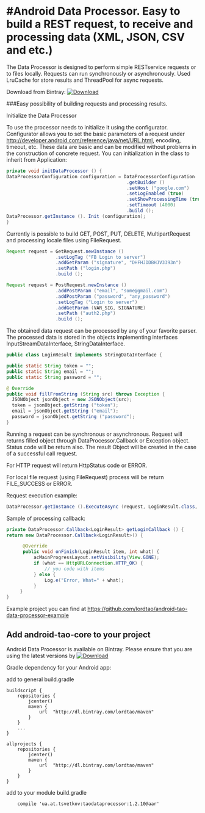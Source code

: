 #Android Data Processor. Easy to build a REST request, to receive and processing data (XML, JSON, CSV and etc.)
===========================

The Data Processor is designed to perform simple RESTservice requests or to files locally. Requests can run synchronously or asynchronously. Used LruCache for store results and ThreadPool for async requests.

Download from Bintray: [ ![Download](https://api.bintray.com/packages/lordtao/maven/android-tao-rest-data-processor/images/download.svg) ](https://bintray.com/lordtao/maven/android-tao-rest-data-processor/_latestVersion)


###Easy possibility of building requests and processing results.

Initialize the Data Processor

To use the processor needs to initialize it using the configurator. Configurator allows you to set the basic parameters of a request under http://developer.android.com/reference/java/net/URL.html, encoding, timeout, etc. These data are basic and can be modified without problems in the construction of concrete request. You can initialization in the class to inherit from Application:

```java
private void initDataProcessor () {
DataProcessorConfiguration configuration = DataProcessorConfiguration
                                            .getBuilder ()
                                            .setHost ("google.com")
                                            .setLogEnabled (true)
                                            .setShowProcessingTime (true)
                                            .setTimeout (4000)
                                            .build ();
DataProcessor.getInstance (). Init (configuration);
}
```

Currently is possible to build GET, POST, PUT, DELETE, MultipartRequest and processing locale files using FileRequest.

```java
Request request = GetRequest.newInstance ()
                  .setLogTag ("FB Login to server")
                  .addGetParam ("signature", "DHFHJDDBHJV3393n")
                  .setPath ("login.php")
                  .build ();
```

```java
Request request = PostRequest.newInstance ()
                  .addPostParam ("email", "some@gmail.com")
                  .addPostParam ("password", "any_password")
                  .setLogTag ("Login to server")
                  .addGetParam (VAR_SIG, SIGNATURE)
                  .setPath ("auth2.php")
                  .build ();
```

The obtained data request can be processed by any of your favorite parser. The processed data is stored in the objects implementing interfaces InputStreamDataInterface, StringDataInterface.

```java
public class LoginResult implements StringDataInterface {

public static String token = "";
public static String email = "";
public static String password = "";

@ Override
public void fillFromString (String src) throws Exception {
  JSONObject jsonObject = new JSONObject(src);
  token = jsonObject.getString ("token");
  email = jsonObject.getString ("email");
  password = jsonObject.getString ("password");
}
```

Running a request can be synchronous or asynchronous. Request will returns filled object through DataProcessor.Callback or Exception object. Status code will be return also. The result Object will be created in the case of a successful call request.

For HTTP request will return HttpStatus code or ERROR.

For local file request (using FileRequest) process will be return FILE_SUCCESS or ERROR.

Request execution example:

```java
DataProcessor.getInstance ().ExecuteAsync (request, LoginResult.class, callback);
```

Sample of processing callback:

```java
private DataProcessor.Callback<LoginResult> getLoginCallback () {
return new DataProcessor.Callback<LoginResult>() {

      @Override
      public void onFinish(LoginResult item, int what) {
          acMainProgressLayout.setVisibility(View.GONE);
          if (what == HttpURLConnection.HTTP_OK) {
              // you code with items
          } else {
              Log.e("Error, What=" + what);
          }
     }
}
```

Example project you can find at https://github.com/lordtao/android-tao-data-processor-example

Add android-tao-core to your project
----------------------------
Android Data Processor is available on Bintray. Please ensure that you are using the latest versions by [ ![Download](https://api.bintray.com/packages/lordtao/maven/android-tao-rest-data-processor/images/download.svg) ](https://bintray.com/lordtao/maven/android-tao-rest-data-processor/_latestVersion)

Gradle dependency for your Android app:

add to general build.gradle
```
buildscript {
    repositories {
        jcenter()
        maven {
            url  "http://dl.bintray.com/lordtao/maven"
        }
    }
    ...
}

allprojects {
    repositories {
        jcenter()
        maven {
            url  "http://dl.bintray.com/lordtao/maven"
        }
    }
}
```
add to your module build.gradle
```
    compile 'ua.at.tsvetkov:taodataprocessor:1.2.10@aar'
```
